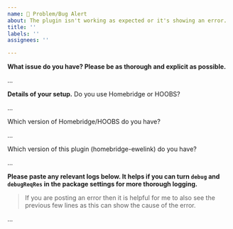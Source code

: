 ```yaml
---
name: 🚨 Problem/Bug Alert
about: The plugin isn't working as expected or it's showing an error.
title: ''
labels: ''
assignees: ''

---
```


**What issue do you have? Please be as thorough and explicit as possible.**

...

**Details of your setup.**
Do you use Homebridge or HOOBS?

...

Which version of Homebridge/HOOBS do you have?

...

Which version of this plugin (homebridge-ewelink) do you have?

...

**Please paste any relevant logs below. It helps if you can turn `debug` and `debugReqRes` in the package settings for more thorough logging.**
> If you are posting an error then it is helpful for me to also see the previous few lines as this can show the cause of the error.

...
